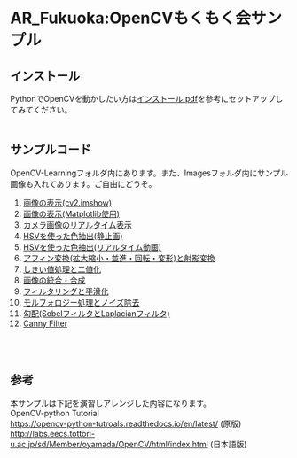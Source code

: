 # AR_Fukuoka:OpenCVもくもく会サンプル

## インストール
PythonでOpenCVを動かしたい方は[インストール.pdf](https://github.com/TakashiYoshinaga/OpenCV-Python-Learning/blob/master/インストール.pdf)を参考にセットアップしてみてください。<br><br>
## サンプルコード
OpenCV-Learningフォルダ内にあります。また、Imagesフォルダ内にサンプル画像も入れてあります。ご自由にどうぞ。<br>
01. [画像の表示(cv2.imshow)](https://github.com/TakashiYoshinaga/OpenCV-Python-Learning/blob/master/OpenCV-Learnig/01.%20画像の表示(cv2.imshow).ipynb)
02. [画像の表示(Matplotlib使用)](https://github.com/TakashiYoshinaga/OpenCV-Python-Learning/blob/master/OpenCV-Learnig/02.%20画像の表示(Matplotlib使用).ipynb)
03. [カメラ画像のリアルタイム表示](https://github.com/TakashiYoshinaga/OpenCV-Python-Learning/blob/master/OpenCV-Learnig/03.%20カメラ画像のリアルタイム表示.ipynb)
04. [HSVを使った色抽出(静止画)](https://github.com/TakashiYoshinaga/OpenCV-Python-Learning/blob/master/OpenCV-Learnig/04.%20HSV%E3%82%92%E4%BD%BF%E3%81%A3%E3%81%9F%E8%89%B2%E6%8A%BD%E5%87%BA(%E9%9D%99%E6%AD%A2%E7%94%BB).ipynb)
05. [HSVを使った色抽出(リアルタイム動画)](https://github.com/TakashiYoshinaga/OpenCV-Python-Learning/blob/master/OpenCV-Learnig/05.%20HSV%E3%82%92%E4%BD%BF%E3%81%A3%E3%81%9F%E8%89%B2%E6%8A%BD%E5%87%BA(%E3%83%AA%E3%82%A2%E3%83%AB%E3%82%BF%E3%82%A4%E3%83%A0%E5%8B%95%E7%94%BB).ipynb)
06. [アフィン変換(拡大縮小・並進・回転・変形)と射影変換](https://github.com/TakashiYoshinaga/OpenCV-Python-Learning/blob/master/OpenCV-Learnig/06.%20%E3%82%A2%E3%83%95%E3%82%A3%E3%83%B3%E5%A4%89%E6%8F%9B%E3%81%A8%E5%B0%84%E5%BD%B1%E5%A4%89%E6%8F%9B.ipynb)
07. [しきい値処理と二値化](https://github.com/TakashiYoshinaga/OpenCV-Python-Learning/blob/master/OpenCV-Learnig/07.%20%E3%81%97%E3%81%8D%E3%81%84%E5%80%A4%E5%87%A6%E7%90%86%E3%81%A8%E4%BA%8C%E5%80%A4%E5%8C%96.ipynb)
08. [画像の統合・合成](https://github.com/TakashiYoshinaga/OpenCV-Python-Learning/blob/master/OpenCV-Learnig/08.%20%E7%94%BB%E5%83%8F%E3%81%AE%E7%B5%B1%E5%90%88%E3%83%BB%E5%90%88%E6%88%90.ipynb)
09. [フィルタリングと平滑化](https://github.com/TakashiYoshinaga/OpenCV-Python-Learning/blob/master/OpenCV-Learnig/09.%20%E7%94%BB%E5%83%8F%E3%83%95%E3%82%A3%E3%83%AB%E3%82%BF%E3%83%AA%E3%83%B3%E3%82%B0%E3%81%A8%E5%B9%B3%E6%BB%91%E5%8C%96.ipynb)
10. [モルフォロジー処理とノイズ除去](https://github.com/TakashiYoshinaga/OpenCV-Python-Learning/blob/master/OpenCV-Learnig/10.%20モルフォロジー処理.ipynb)
11. [勾配(SobelフィルタとLaplacianフィルタ)](https://github.com/TakashiYoshinaga/OpenCV-Python-Learning/blob/master/OpenCV-Learnig/11.%20勾配(SobelフィルタとLaplacianフィルタ).ipynb)
12. [Canny Filter](https://github.com/TakashiYoshinaga/OpenCV-Python-Learning/blob/master/OpenCV-Learnig/12.%20Canny%20Filter.ipynb)


<br><br>
## 参考
本サンプルは下記を演習しアレンジした内容になります。<br>
OpenCV-python Tutorial<br>
https://opencv-python-tutroals.readthedocs.io/en/latest/
(原版)<br>
http://labs.eecs.tottori-u.ac.jp/sd/Member/oyamada/OpenCV/html/index.html
(日本語版)<br>


 
